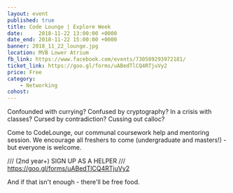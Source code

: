 ```yaml
---
layout: event
published: true
title: Code Lounge | Explore Week
date:     2018-11-22 13:00:00 +0000
date_end: 2018-11-22 15:00:00 +0000
banner: 2018_11_22_lounge.jpg
location: MVB Lower Atrium
fb_link: https://www.facebook.com/events/730589293972181/
ticket_link: https://goo.gl/forms/uABedTlCQ4RTjuVy2
price: Free
category:
    - Networking
cohost:
---
```



Confounded with currying? Confused by cryptography? In a crisis with classes? Cursed by contradiction? Cussing out calloc?

Come to CodeLounge, our communal coursework help and mentoring session. We encourage all freshers to come (undergraduate and masters!) - but everyone is welcome.

/// (2nd year+) SIGN UP AS A HELPER ///
https://goo.gl/forms/uABedTlCQ4RTjuVy2

And if that isn't enough - there'll be free food.
